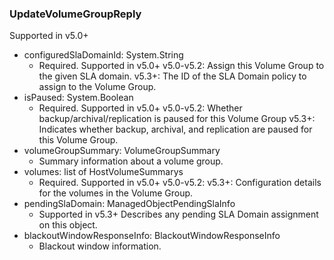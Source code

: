 ### UpdateVolumeGroupReply
Supported in v5.0+

- configuredSlaDomainId: System.String
  - Required. Supported in v5.0+
  v5.0-v5.2: Assign this Volume Group to the given SLA domain.
  v5.3+: The ID of the SLA Domain policy to assign to the Volume Group.
- isPaused: System.Boolean
  - Required. Supported in v5.0+
  v5.0-v5.2: Whether backup/archival/replication is paused for this Volume Group
  v5.3+: Indicates whether backup, archival, and replication are paused for this Volume Group.
- volumeGroupSummary: VolumeGroupSummary
  - Summary information about a volume group.
- volumes: list of HostVolumeSummarys
  - Required. Supported in v5.0+
  v5.0-v5.2: 
  v5.3+: Configuration details for the volumes in the Volume Group.
- pendingSlaDomain: ManagedObjectPendingSlaInfo
  - Supported in v5.3+
  Describes any pending SLA Domain assignment on this object.
- blackoutWindowResponseInfo: BlackoutWindowResponseInfo
  - Blackout window information.
